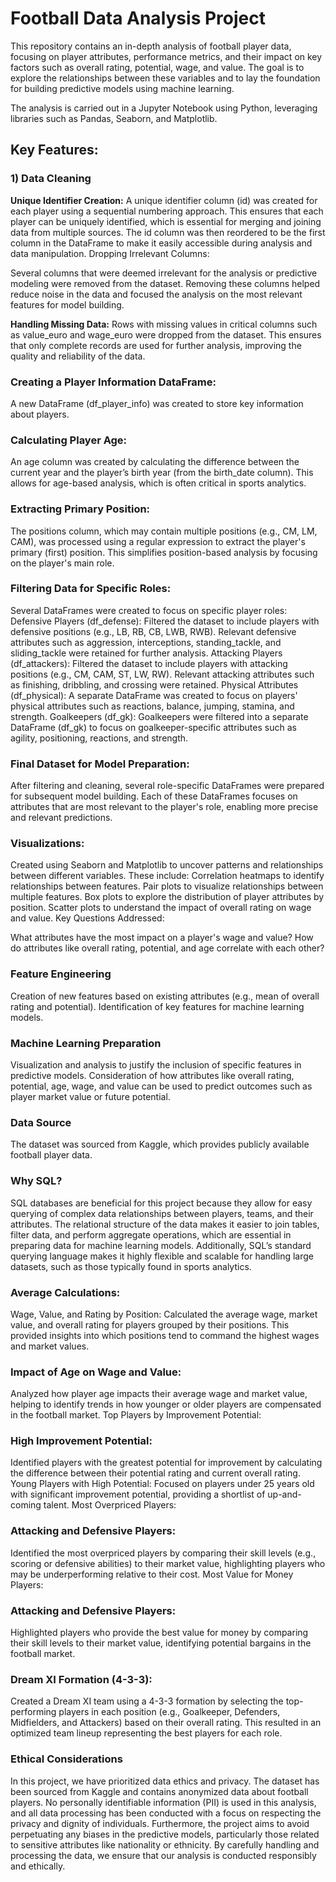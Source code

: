 # Football Data Analysis Project
This repository contains an in-depth analysis of football player data, focusing on player attributes, performance metrics, and their impact on key factors such as overall rating, potential, wage, and value. The goal is to explore the relationships between these variables and to lay the foundation for building predictive models using machine learning.

The analysis is carried out in a Jupyter Notebook using Python, leveraging libraries such as Pandas, Seaborn, and Matplotlib.

## Key Features:
### 1) Data Cleaning

**Unique Identifier Creation:**
A unique identifier column (id) was created for each player using a sequential numbering approach. This ensures that each player can be uniquely identified, which is essential for merging and joining data from multiple sources.
The id column was then reordered to be the first column in the DataFrame to make it easily accessible during analysis and data manipulation.
Dropping Irrelevant Columns:

Several columns that were deemed irrelevant for the analysis or predictive modeling were removed from the dataset.
Removing these columns helped reduce noise in the data and focused the analysis on the most relevant features for model building.

**Handling Missing Data:**
Rows with missing values in critical columns such as value_euro and wage_euro were dropped from the dataset. This ensures that only complete records are used for further analysis, improving the quality and reliability of the data.

### Creating a Player Information DataFrame:
A new DataFrame (df_player_info) was created to store key information about players.

### Calculating Player Age:
An age column was created by calculating the difference between the current year and the player’s birth year (from the birth_date column). This allows for age-based analysis, which is often critical in sports analytics.

### Extracting Primary Position:
The positions column, which may contain multiple positions (e.g., CM, LM, CAM), was processed using a regular expression to extract the player's primary (first) position. This simplifies position-based analysis by focusing on the player's main role.

### Filtering Data for Specific Roles:
Several DataFrames were created to focus on specific player roles:
Defensive Players (df_defense): Filtered the dataset to include players with defensive positions (e.g., LB, RB, CB, LWB, RWB). Relevant defensive attributes such as aggression, interceptions, standing_tackle, and sliding_tackle were retained for further analysis.
Attacking Players (df_attackers): Filtered the dataset to include players with attacking positions (e.g., CM, CAM, ST, LW, RW). Relevant attacking attributes such as finishing, dribbling, and crossing were retained.
Physical Attributes (df_physical): A separate DataFrame was created to focus on players' physical attributes such as reactions, balance, jumping, stamina, and strength.
Goalkeepers (df_gk): Goalkeepers were filtered into a separate DataFrame (df_gk) to focus on goalkeeper-specific attributes such as agility, positioning, reactions, and strength.

### Final Dataset for Model Preparation:
After filtering and cleaning, several role-specific DataFrames were prepared for subsequent model building. Each of these DataFrames focuses on attributes that are most relevant to the player's role, enabling more precise and relevant predictions.

### Visualizations:
Created using Seaborn and Matplotlib to uncover patterns and relationships between different variables.
These include:
Correlation heatmaps to identify relationships between features.
Pair plots to visualize relationships between multiple features.
Box plots to explore the distribution of player attributes by position.
Scatter plots to understand the impact of overall rating on wage and value.
Key Questions Addressed:

What attributes have the most impact on a player's wage and value?
How do attributes like overall rating, potential, and age correlate with each other?


### Feature Engineering
Creation of new features based on existing attributes (e.g., mean of overall rating and potential).
Identification of key features for machine learning models.

### Machine Learning Preparation
Visualization and analysis to justify the inclusion of specific features in predictive models.
Consideration of how attributes like overall rating, potential, age, wage, and value can be used to predict outcomes such as player market value or future potential.

### Data Source
The dataset was sourced from Kaggle, which provides publicly available football player data.

### Why SQL?
SQL databases are beneficial for this project because they allow for easy querying of complex data relationships between players, teams, and their attributes.
The relational structure of the data makes it easier to join tables, filter data, and perform aggregate operations, which are essential in preparing data for machine learning models.
Additionally, SQL’s standard querying language makes it highly flexible and scalable for handling large datasets, such as those typically found in sports analytics.

### Average Calculations:
Wage, Value, and Rating by Position: Calculated the average wage, market value, and overall rating for players grouped by their positions. This provided insights into which positions tend to command the highest wages and market values.

### Impact of Age on Wage and Value:
Analyzed how player age impacts their average wage and market value, helping to identify trends in how younger or older players are compensated in the football market.
Top Players by Improvement Potential:

### High Improvement Potential: 
Identified players with the greatest potential for improvement by calculating the difference between their potential rating and current overall rating.
Young Players with High Potential: Focused on players under 25 years old with significant improvement potential, providing a shortlist of up-and-coming talent.
Most Overpriced Players:

### Attacking and Defensive Players: 
Identified the most overpriced players by comparing their skill levels (e.g., scoring or defensive abilities) to their market value, highlighting players who may be underperforming relative to their cost.
Most Value for Money Players:

### Attacking and Defensive Players: 
Highlighted players who provide the best value for money by comparing their skill levels to their market value, identifying potential bargains in the football market.

### Dream XI Formation (4-3-3):
Created a Dream XI team using a 4-3-3 formation by selecting the top-performing players in each position (e.g., Goalkeeper, Defenders, Midfielders, and Attackers) based on their overall rating. This resulted in an optimized team lineup representing the best players for each role.

### Ethical Considerations
In this project, we have prioritized data ethics and privacy.
The dataset has been sourced from Kaggle and contains anonymized data about football players.
No personally identifiable information (PII) is used in this analysis, and all data processing has been conducted with a focus on respecting the privacy and dignity of individuals.
Furthermore, the project aims to avoid perpetuating any biases in the predictive models, particularly those related to sensitive attributes like nationality or ethnicity.
By carefully handling and processing the data, we ensure that our analysis is conducted responsibly and ethically.